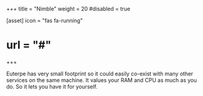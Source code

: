 +++
title = "Nimble"
weight = 20
#disabled = true

[asset]
  icon = "fas fa-running"
  # url = "#"
+++

Euterpe has very small footprint so it could easily
co-exist with many other services on the same machine.
It values your RAM and CPU as much as you do. So it
lets you have it for yourself.
